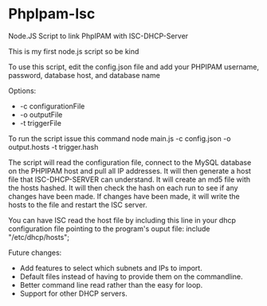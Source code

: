 # PhpIpam-Isc
Node.JS Script to link PhpIPAM with ISC-DHCP-Server

This is my first node.js script so be kind

To use this script, edit the config.json file and add your PHPIPAM username, password, database host, and database name

Options:
* -c configurationFile
* -o outputFile
* -t triggerFile

To run the script issue this command
node main.js -c config.json -o output.hosts -t trigger.hash

The script will read the configuration file, connect to the MySQL database on the PHPIPAM host and pull all IP addresses. It will then generate a host file that ISC-DHCP-SERVER can understand. It will create an md5 file with the hosts hashed. It will then check the hash on each run to see if any changes have been made. If changes have been made, it will write the hosts to the file and restart the ISC server.

You can have ISC read the host file by including this line in your dhcp configuration file pointing to the program's ouput file:
include "/etc/dhcp/hosts";

Future changes:
* Add features to select which subnets and IPs to import.
* Default files instead of having to provide them on the commandline.
* Better command line read rather than the easy for loop.
* Support for other DHCP servers.
